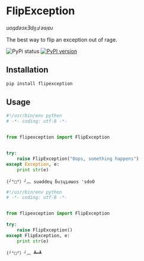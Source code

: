 # FlipException
_uoᴉʇdǝɔxƎdᴉꞁᖵ ǝsᴉɐɹ_

The best way to flip an exception out of rage.

![PyPi status](https://img.shields.io/pypi/status/flipexception.svg)
[![PyPI version](https://badge.fury.io/py/flipexception.svg)](https://badge.fury.io/py/flipexception)


## Installation
```bash
pip install flipexception
```


## Usage

```python
#!/usr/bin/env python
# -*- coding: utf-8 -*-


from flipexception import FlipException


try:
    raise FlipException("Oops, something happens")
except Exception, e:
    print str(e)
```

```
(╯°□°）╯︵ suǝddɐɥ ƃuᴉɥʇǝɯos 'sdoO
```



```python
#!/usr/bin/env python
# -*- coding: utf-8 -*-


from flipexception import FlipException
    
try:
    raise FlipException()
except FlipException, e:
    print str(e)
```

```
(╯°□°）╯︵ ┻━┻
```


